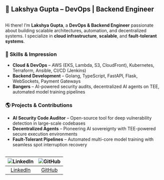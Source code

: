 ## 🚀 Lakshya Gupta – DevOps | Backend Engineer

##
Hi there! I’m **Lakshya Gupta**, a **DevOps & Backend Engineer** passionate about building scalable architectures, automation, and decentralized systems. I specialize in **cloud infrastructure**, **scalable**, and **fault-tolerant systems**.

### 🔹 Skills & Impression

- **Cloud & DevOps** – AWS (EKS, Lambda, S3, CloudFront), Kubernetes, Terraform, Ansible, CI/CD (Jenkins)
- **Backend Development** – Golang, TypeScript, FastAPI, Flask, WebSockets, Payment Gateways
- **Bangers** – AI-powered security audits, decentralized AI agents on TEE, automated model training pipelines

### 🌎 Projects & Contributions

- **AI Security Code Auditor** – Open-source tool for deep vulnerability detection in large-scale codebases
- **Decentralized Agents** – Pioneering AI sovereignty with TEE-powered secure execution environments
- **Fault-Tolerant Pipelines** – Automated multi-core model training with seamless spot interruption recovery
  
##
| ![LinkedIn](https://img.shields.io/badge/LinkedIn-%230077B5.svg?style=for-the-badge&logo=linkedin&logoColor=white) | ![GitHub](https://img.shields.io/badge/GitHub-%2312100E.svg?style=for-the-badge&logo=github&logoColor=white) |
|:-----------------------------------:|:------------------------------------:|
| [LinkedIn](https://www.linkedin.com/in/lakshya-gupta-291645252/) | [GitHub](https://github.com/lakshya404stc) |
